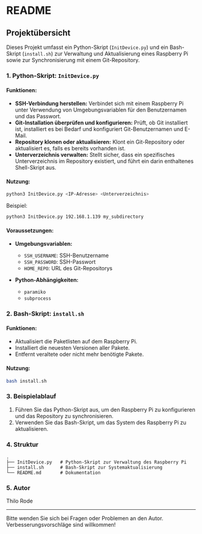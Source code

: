 # README

## Projektübersicht
Dieses Projekt umfasst ein Python-Skript (`InitDevice.py`) und ein Bash-Skript (`install.sh`) zur Verwaltung und Aktualisierung eines Raspberry Pi sowie zur Synchronisierung mit einem Git-Repository.

### 1. Python-Skript: `InitDevice.py`
#### Funktionen:
- **SSH-Verbindung herstellen:** Verbindet sich mit einem Raspberry Pi unter Verwendung von Umgebungsvariablen für den Benutzernamen und das Passwort.
- **Git-Installation überprüfen und konfigurieren:** Prüft, ob Git installiert ist, installiert es bei Bedarf und konfiguriert Git-Benutzernamen und E-Mail.
- **Repository klonen oder aktualisieren:** Klont ein Git-Repository oder aktualisiert es, falls es bereits vorhanden ist.
- **Unterverzeichnis verwalten:** Stellt sicher, dass ein spezifisches Unterverzeichnis im Repository existiert, und führt ein darin enthaltenes Shell-Skript aus.

#### Nutzung:
```bash
python3 InitDevice.py <IP-Adresse> <Unterverzeichnis>
```
Beispiel:
```bash
python3 InitDevice.py 192.168.1.139 my_subdirectory
```

#### Voraussetzungen:
- **Umgebungsvariablen:**
  - `SSH_USERNAME`: SSH-Benutzername
  - `SSH_PASSWORD`: SSH-Passwort
  - `HOME_REPO`: URL des Git-Repositorys

- **Python-Abhängigkeiten:**
  - `paramiko`
  - `subprocess`

### 2. Bash-Skript: `install.sh`
#### Funktionen:
- Aktualisiert die Paketlisten auf dem Raspberry Pi.
- Installiert die neuesten Versionen aller Pakete.
- Entfernt veraltete oder nicht mehr benötigte Pakete.

#### Nutzung:
```bash
bash install.sh
```

### 3. Beispielablauf
1. Führen Sie das Python-Skript aus, um den Raspberry Pi zu konfigurieren und das Repository zu synchronisieren.
2. Verwenden Sie das Bash-Skript, um das System des Raspberry Pi zu aktualisieren.

### 4. Struktur
```
.
├── InitDevice.py   # Python-Skript zur Verwaltung des Raspberry Pi
├── install.sh      # Bash-Skript zur Systemaktualisierung
└── README.md       # Dokumentation
```

### 5. Autor
Thilo Rode

---
Bitte wenden Sie sich bei Fragen oder Problemen an den Autor. Verbesserungsvorschläge sind willkommen!

